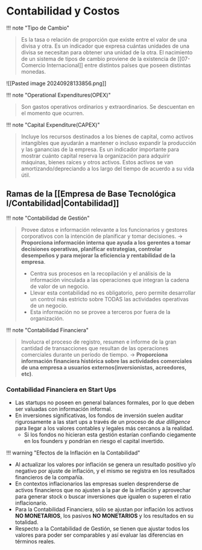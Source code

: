 # Contabilidad y Costos

!!! note "Tipo de Cambio"
> Es la tasa o relación de proporción que existe entre el valor de una divisa y otra. 
> Es un indicador que expresa cuántas unidades de una divisa se necesitan para obtener una unidad de la otra.
> El nacimiento de un sistema de tipos de cambio proviene de la existencia de [[07-Comercio Internacional]] entre distintos países que poseen distintas monedas.

![[Pasted image 20240928133856.png]]


!!! note "Operational Expenditures(OPEX)"
> Son gastos operativos ordinarios y extraordinarios. Se descuentan en el momento que ocurren.


!!! note "Capital Expenditure(CAPEX)"
> Incluye los recursos destinados a los bienes de capital, como activos intangibles que ayudarán a mantener o incluso expandir la producción y las ganancias de la empresa.
> Es un indicador importante para mostrar cuánto capital reserva la organización para adquirir máquinas, bienes raíces y otros activos. Estos activos se van amortizando/depreciando a los largo del tiempo de acuerdo a su vida útil.

## Ramas de la [[Empresa de Base Tecnológica I/Contabilidad|Contabilidad]]

!!! note "Contabilidad de Gestión"
> Provee datos e información relevante a los funcionarios y gestores corporativos con la intención de planificar y tomar decisiones. -> **Proporciona información interna que ayuda a los gerentes a tomar decisiones operativas, planificar estrategias, controlar desempeños y para mejorar la eficiencia y rentabilidad de la empresa**.
> - Centra sus procesos en la recopilación y el análisis de la información vinculada a las operaciones que integran la cadena de valor de un negocio.
> - Llevar esta contabilidad no es obligatorio, pero permite desarrollar un control más estricto sobre TODAS las actividades operativas de un negocio.
> - Esta información no se provee a terceros por fuera de la organización.


!!! note "Contabilidad Financiera"
> Involucra el proceso de registro, resumen e informe de la gran cantidad de transacciones que resultan de las operaciones comerciales durante un período de tiempo. -> **Proporciona información financiera histórica sobre las actividades comerciales de una empresa a usuarios externos(inversionistas, acreedores, etc)**.

### Contabilidad Financiera en Start Ups
- Las startups no poseen en general balances formales, por lo que deben ser valuadas con información informal.
- En inversiones significativas, los fondos de inversión suelen auditar rigurosamente a las start ups a través de un proceso de *due dilligence* para llegar a los valores contables y legales más cercanos a la realidad.
	- Si los fondos no hicieran esta gestión estarían confiando ciegamente en los founders y pondrían en riesgo el capital invertido.

!!! warning "Efectos de la Inflación en la Contabilidad"

- Al actualizar los valores por inflación se genera un resultado positivo y/o negativo por ajuste de inflación, y el mismo se registra en los resultados financieros de la compañía.
- En contextos inflacionarios las empresas suelen desprenderse de activos financieros que no ajusten a la par de la inflación y aprovechar para generar stock o buscar inversiones que igualen o superen el ratio inflacionario.
- Para la Contabilidad Financiera, sólo se ajustan por inflación los activos **NO MONETARIOS**, los pasivos **NO MONETARIOS** y los resultados en su totalidad.
- Respecto a la Contabilidad de Gestión, se tienen que ajustar todos los valores para poder ser comparables y así evaluar las diferencias en términos reales.
